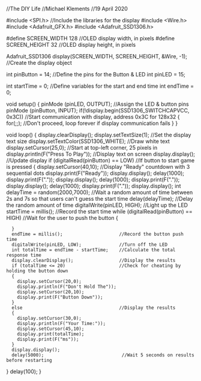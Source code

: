 //The DIY Life
//Michael Klements
//19 April 2020

#include <SPI.h>                //Include the libraries for the display
#include <Wire.h>
#include <Adafruit_GFX.h>
#include <Adafruit_SSD1306.h>

#define SCREEN_WIDTH 128        //OLED display width, in pixels
#define SCREEN_HEIGHT 32        //OLED display height, in pixels

Adafruit_SSD1306 display(SCREEN_WIDTH, SCREEN_HEIGHT, &Wire, -1);   //Create the display object

int pinButton = 14;             //Define the pins for the Button & LED
int pinLED = 15;

int startTime = 0;              //Define variables for the start and end time
int endTime = 0;

void setup() 
{
  pinMode (pinLED, OUTPUT);     //Assign the LED & button pins
  pinMode (pinButton, INPUT);
  if(!display.begin(SSD1306_SWITCHCAPVCC, 0x3C)) //Start communication with display, address 0x3C for 128x32
  { 
    for(;;);                    //Don't proceed, loop forever if display communication fails
  }
}

void loop() 
{
  display.clearDisplay();
  display.setTextSize(1);                     //Set the display text size
  display.setTextColor(SSD1306_WHITE);        //Draw white text
  display.setCursor(25,0);                    //Start at top-left corner, 25 pixels in
  display.println(F("Press To Play"));        //Display text on screen
  display.display();                          //Update display
  if (digitalRead(pinButton) == LOW)          //If button to start game is pressed
  {
      display.setCursor(40,10);               //Display "Ready" countdown with 3 sequential dots
      display.print(F("Ready"));
      display.display();
      delay(1000);
      display.print(F("."));
      display.display();
      delay(1000);
      display.print(F("."));
      display.display();
      delay(1000);
      display.print(F("."));
      display.display();
      int delayTime = random(2000,7000);      //Wait a random amount of time between 2s and 7s so that users can't guess the start time
      delay(delayTime);                       //Delay the random amount of time
      digitalWrite(pinLED, HIGH);             //Light up the LED
      startTime = millis();                   //Record the start time
      while (digitalRead(pinButton) == HIGH)  //Wait for the user to push the button
      {
        
      }
      endTime = millis();                     //Record the button push time
      digitalWrite(pinLED, LOW);              //Turn off the LED
      int totalTime = endTime - startTime;    //Calculate the total response time
      display.clearDisplay();                 //Display the results
      if (totalTime <= 20)                    //Check for cheating by holding the button down
      {
        display.setCursor(20,0);
        display.println(F("Don't Hold The"));
        display.setCursor(20,10);
        display.print(F("Button Down"));
      }
      else                                    //Display the results
      {
        display.setCursor(30,0);
        display.println(F("Your Time:"));
        display.setCursor(45,10);
        display.print(totalTime);
        display.print(F("ms"));
      }
      display.display();
      delay(5000);                             //Wait 5 seconds on results before restarting
  }
  delay(100);
}
